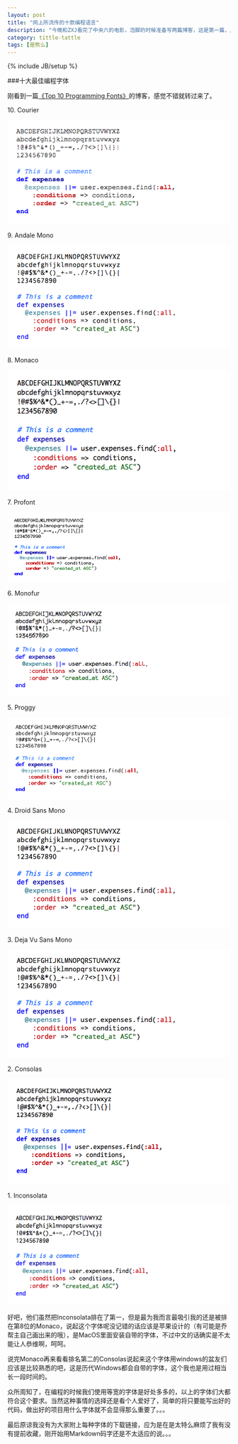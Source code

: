 ```yaml
---
layout: post
title: "网上所流传的十款编程语言"
description: "今晚和ZXJ看完了中央六的电影，泡脚的时候准备写两篇博客，这是第一篇，从题目上就已经可以看得很明白了，就是网上所流传的被广大programmer评选出来的十大最佳编程字体。"
category: tittle-tattle 
tags: [是熊么]
---
```

{% include JB/setup %}

###十大最佳编程字体


刚看到一篇[《Top 10 Programming Fonts》](http://hivelogic.com/articles/view/top-10-programming-fonts)的博客，感觉不错就转过来了。

10\. Courier

![courier](/assets/themes/twitter/img/courier-new.png)

9\. Andale Mono

![andale-mono](/assets/themes/twitter/img/andale-mono.png)

8\. Monaco

![monaco](/assets/themes/twitter/img/monaco.png)

7\. Profont

![profont](/assets/themes/twitter/img/profont.png)

6\. Monofur

![Monofur](/assets/themes/twitter/img/monofur.png)

5\. Proggy

![Proggy](/assets/themes/twitter/img/proggy-clean.png)

4\. Droid Sans Mono

![Droid Sans Mono](/assets/themes/twitter/img/droid-sans-mono.png)

3\. Deja Vu Sans Mono

![Deja Vu Sans Mono](/assets/themes/twitter/img/droid-sans-mono.png)

2\. Consolas

![Consolas](/assets/themes/twitter/img/consolas.png) 

1\. Inconsolata

![Inconsolata](/assets/themes/twitter/img/inconsolata.png)

好吧，他们虽然把Inconsolata排在了第一，但是最为我而言最吸引我的还是被排在第8位的Monaco，说起这个字体呢没记错的话应该是苹果设计的（有可能是乔帮主自己画出来的哦），是MacOS里面安装自带的字体，不过中文的话确实是不太能让人恭维啊，呵呵。

说完Monaco再来看看排名第二的Consolas说起来这个字体用windows的盆友们应该是比较熟悉的吧，这是历代Windows都会自带的字体，这个我也是用过相当长一段时间的。

众所周知了，在编程的时候我们使用等宽的字体是好处多多的，以上的字体们大都符合这个要求。当然这种事情的选择还是看个人爱好了，简单的将只要能写出好的代码，做出好的项目用什么字体就不会显得那么重要了。。。

最后原谅我没有为大家附上每种字体的下载链接，应为是在是太特么麻烦了我有没有提前收藏，刚开始用Markdown码字还是不太适应的说。。。
